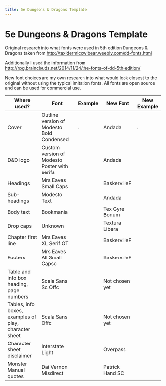 ```yaml
---
title: 5e Dungeons & Dragons Template
---
```


# 5e Dungeons & Dragons Template
Original research into what fonts were used in 5th edition Dungeons & Dragons taken from http://taxidermicowlbear.weebly.com/dd-fonts.html

Additionally I used the information from http://rpg.brainclouds.net/2014/11/24/the-fonts-of-dd-5th-edition/

New font choices are my own research into what would look closest to the original without using the typical imitation fonts. All fonts are open source and can be used for commercial use.

| Where used?                                           | Font                                         | Example | New Font                           | New Example |
|-------------------------------------------------------|----------------------------------------------|---------|------------------------------------|-------------|
| Cover                                                 | Outline version of Modesto Bold Condensed    | .       | Andada                             | .           |
| D&D logo                                              | Custom version of Modesto Poster with serifs |         | Andada                             |             |
| Headings                                              | Mrs Eaves Small Caps                         |         | BaskervilleF                       |             |
| Sub-headings                                          | Modesto Text                                 |         | Andada                             |             |
| Body text                                             | Bookmania                                    |         | Tex Gyre Bonum                     |             |
| Drop caps                                             | Unknown                                      |         | Textura Libera                     |             |
| Chapter first line                                    | Mrs Eaves XL Serif OT                        |         | BaskervilleF                       |             |
| Footers                                               | Mrs Eaves All Small Capsc                    |         | BaskervilleF                       |             |
| Table and info box heading, page numbers              | Scala Sans Sc Offc                           |         | Not chosen yet                     |             |
| Tables, info boxes, examples of play, character sheet | Scala Sans Offc                              |         | Not chosen yet                     |             |
| Character sheet disclaimer                            | Interstate Light                             |         | Overpass                           |             |
| Monster Manual quotes                                 | Dai Vernon Misdirect                         |         | Patrick Hand SC                    |             |

